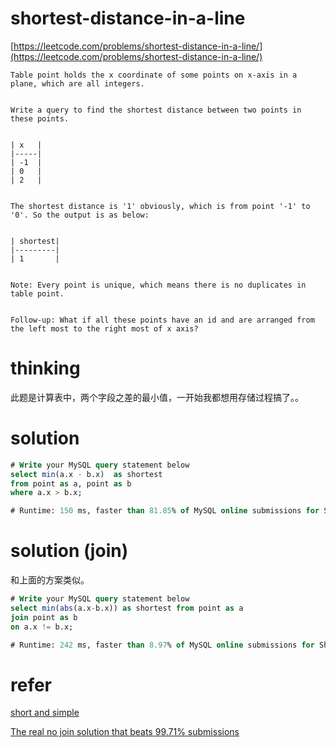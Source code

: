 # shortest-distance-in-a-line

[https://leetcode.com/problems/shortest-distance-in-a-line/](https://leetcode.com/problems/shortest-distance-in-a-line/)

```
Table point holds the x coordinate of some points on x-axis in a plane, which are all integers.
 

Write a query to find the shortest distance between two points in these points.
 

| x   |
|-----|
| -1  |
| 0   |
| 2   |
 

The shortest distance is '1' obviously, which is from point '-1' to '0'. So the output is as below:
 

| shortest|
|---------|
| 1       |
 

Note: Every point is unique, which means there is no duplicates in table point.
 

Follow-up: What if all these points have an id and are arranged from the left most to the right most of x axis?
```

# thinking

此题是计算表中，两个字段之差的最小值，一开始我都想用存储过程搞了。。

# solution 

```sql
# Write your MySQL query statement below
select min(a.x - b.x)  as shortest
from point as a, point as b
where a.x > b.x;

# Runtime: 150 ms, faster than 81.85% of MySQL online submissions for Shortest Distance in a Line.
```

# solution (join)

和上面的方案类似。

```sql
# Write your MySQL query statement below
select min(abs(a.x-b.x)) as shortest from point as a
join point as b 
on a.x != b.x;

# Runtime: 242 ms, faster than 8.97% of MySQL online submissions for Shortest Distance in a Line.
```

# refer

[short and simple](https://leetcode.com/problems/shortest-distance-in-a-line/discuss/148748/Short-and-Simple)

[The real no join solution that beats 99.71% submissions](https://leetcode.com/problems/shortest-distance-in-a-line/discuss/104217/The-real-no-join-solution-that-beats-99.71-submissions)